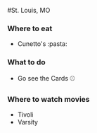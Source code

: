 #St. Louis, MO

### Where to eat
* Cunetto's :pasta:

### What to do
* Go see the Cards :baseball: 

### Where to watch movies
* Tivoli
* Varsity
